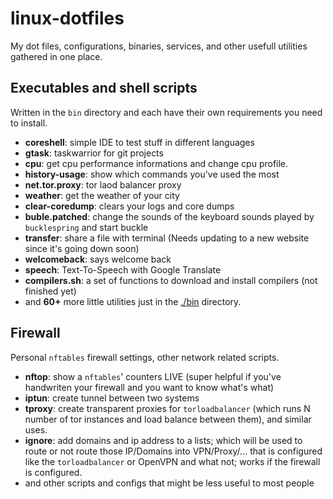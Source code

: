 # linux-dotfiles
My dot files, configurations, binaries, services, and other usefull utilities gathered in one place.

## Executables and shell scripts
Written in the `bin` directory and each have their own requirements you need to install.

- __coreshell__: simple IDE to test stuff in different languages
- __gtask__: taskwarrior for git projects
- __cpu__: get cpu performance informations and change cpu profile.
- __history-usage__: show which commands you've used the most
- __net.tor.proxy__: tor laod balancer proxy
- __weather__: get the weather of your city
- __clear-coredump__: clears your logs and core dumps
- __buble.patched__: change the sounds of the keyboard sounds played by `bucklespring` and start buckle
- __transfer__: share a file with terminal (Needs updating to a new website since it's going down soon)
- __welcomeback__: says welcome back
- __speech__: Text-To-Speech with Google Translate
- __compilers.sh__: a set of functions to download and install compilers (not finished yet)
- and __60+__ more little utilities just in the [./bin](./bin/README.md) directory.

## Firewall

Personal `nftables` firewall settings, other network related scripts.

- __nftop__: show a `nftables`' counters LIVE (super helpful if you've handwriten your firewall and you want to know what's what)
- __iptun__: create tunnel between two systems
- __tproxy__: create transparent proxies for `torloadbalancer` (which runs N number of tor instances and load balance between them), and similar uses.
- __ignore__: add domains and ip address to a lists; which will be used to route or not route those IP/Domains into VPN/Proxy/... that is configured like the `torloadbalancer` or OpenVPN and what not; works if the firewall is configured.
- and other scripts and configs that might be less useful to most people
